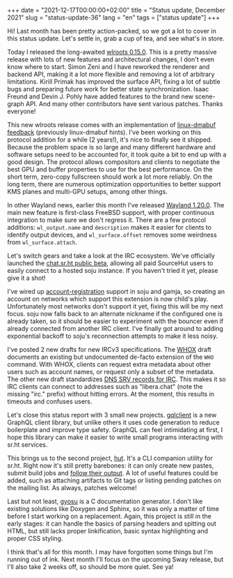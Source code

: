 +++
date = "2021-12-17T00:00:00+02:00"
title = "Status update, December 2021"
slug = "status-update-36"
lang = "en"
tags = ["status update"]
+++

Hi! Last month has been pretty action-packed, so we got a lot to cover in this
status update. Let's settle in, grab a cup of tea, and see what's in store.

Today I released the long-awaited [wlroots 0.15.0]. This is a pretty massive
release with lots of new features and architectural changes, I don't even know
where to start. Simon Zeni and I have reworked the renderer and backend API,
making it a lot more flexible and removing a lot of arbitrary limitations.
Kirill Primak has improved the surface API, fixing a lot of subtle bugs and
preparing future work for better state synchronization. Isaac Freund and
Devin J. Pohly have added features to the brand new scene-graph API. And many
other contributors have sent various patches. Thanks everyone!

This new wlroots release comes with an implementation of [linux-dmabuf feedback]
(previously linux-dmabuf hints). I've been working on this protocol addition
for a while (2 years!), it's nice to finally see it shipped. Because the
problem space is so large and many different hardware and software setups need
to be accounted for, it took quite a bit to end up with a good design. The
protocol allows compositors and clients to negotiate the best GPU and buffer
properties to use for the best performance. On the short term, zero-copy
fullscreen should work a lot more reliably. On the long term, there are
numerous optimization opportunities to better support KMS planes and multi-GPU
setups, among other things.

In other Wayland news, earlier this month I've released [Wayland 1.20.0]. The
main new feature is first-class FreeBSD support, with proper continuous
integration to make sure we don't regress it. There are a few protocol
additions: `wl_output.name` and `description` makes it easier for clients to
identify output devices, and `wl_surface.offset` removes some weirdness from
`wl_surface.attach`.

Let's switch gears and take a look at the IRC ecosystem. We've officially
launched the [chat.sr.ht public beta], allowing all paid SourceHut users to
easily connect to a hosted soju instance. If you haven't tried it yet, please
give it a shot!

I've wired up [account-registration] support in soju and gamja, so creating an
account on networks which support this extension is now child's play.
Unfortunately most networks don't support it yet, fixing this will be my next
focus. soju now falls back to an alternate nickname if the configured one is
already taken, so it should be easier to experiment with the bouncer even if
already connected from another IRC client. I've finally got around to adding
exponential backoff to soju's reconnection attempts to make it less noisy.

I've posted 2 new drafts for new IRCv3 specifications. The [WHOX] draft
documents an existing but undocumented de-facto extension of the `WHO` command.
With WHOX, clients can request extra metadata about other users such as account
names, or request only a subset of the metadata. The other new draft
standardizes [DNS SRV records for IRC]. This makes it so IRC clients can
connect to addresses such as "libera.chat" (note the missing "irc." prefix)
without hitting errors. At the moment, this results in timeouts and confuses
users.

Let's close this status report with 3 small new projects. [gqlclient] is a new
GraphQL client library, but unlike others it uses code generation to reduce
boilerplate and improve type safety. GraphQL can feel intimidating at first, I
hope this library can make it easier to write small programs interacting with
sr.ht services.

This brings us to the second project, [hut]. It's a CLI companion utility for
sr.ht. Right now it's still pretty barebones: it can only create new pastes,
submit build jobs and [follow their output][hut follow]. A lot of useful
features could be added, such as attaching artifacts to Git tags or listing
pending patches on the mailing list. As always, patches welcome!

Last but not least, [gyosu] is a C documentation generator. I don't like
existing solutions like Doxygen and Sphinx, so it was only a matter of time
before I start working on a replacement. Again, this project is still in the
early stages: it can handle the basics of parsing headers and spitting out
HTML, but still lacks proper linkification, basic syntax highlighting and
proper CSS styling.

I think that's all for this month. I may have forgotten some things but I'm
running out of ink. Next month I'll focus on the upcoming Sway release, but
I'll also take 2 weeks off, so should be more quiet. See ya!

[wlroots 0.15.0]: https://gitlab.freedesktop.org/wlroots/wlroots/-/releases/0.15.0
[linux-dmabuf feedback]: https://gitlab.freedesktop.org/wayland/wayland-protocols/-/merge_requests/8
[Wayland 1.20.0]: https://lists.freedesktop.org/archives/wayland-devel/2021-December/042064.html
[chat.sr.ht public beta]: https://sourcehut.org/blog/2021-11-29-announcing-the-chat.sr.ht-public-beta/
[account-registration]: https://ircv3.net/specs/extensions/account-registration
[WHOX]: https://github.com/ircv3/ircv3-specifications/pull/482
[DNS SRV records for IRC]: https://github.com/ircv3/ircv3-specifications/pull/483
[gqlclient]: https://git.sr.ht/~emersion/gqlclient
[hut]: https://git.sr.ht/~emersion/hut
[hut follow]: https://asciinema.org/a/s4Eba7Yza6gSYLhypBUjStUnp
[gyosu]: https://git.sr.ht/~emersion/gyosu
